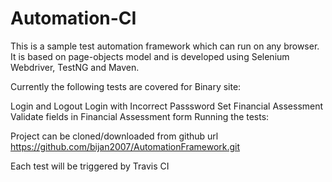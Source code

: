 # Automation-CI
This is a sample test automation framework which can run on any browser. It is based on page-objects model and is developed using Selenium Webdriver, TestNG and Maven.

Currently the following tests are covered for Binary site:

Login and Logout
Login with Incorrect Passsword
Set Financial Assessment
Validate fields in Financial Assessment form
Running the tests:

Project can be cloned/downloaded from github url https://github.com/bijan2007/AutomationFramework.git

Each test will be triggered by Travis CI
